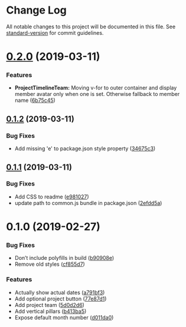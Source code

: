 # Change Log

All notable changes to this project will be documented in this file. See [standard-version](https://github.com/conventional-changelog/standard-version) for commit guidelines.

# [0.2.0](https://github.com/mvsde/vue-project-timeline/compare/v0.1.2...v0.2.0) (2019-03-11)


### Features

* **ProjectTimelineTeam:** Moving v-for to outer container and display member avatar only when one is set. Otherwise fallback to member name ([6b75c45](https://github.com/mvsde/vue-project-timeline/commit/6b75c45))



## [0.1.2](https://github.com/mvsde/vue-project-timeline/compare/v0.1.1...v0.1.2) (2019-03-11)


### Bug Fixes

* Add missing 'e' to package.json style property ([34675c3](https://github.com/mvsde/vue-project-timeline/commit/34675c3))



## [0.1.1](https://github.com/mvsde/vue-project-timeline/compare/v0.1.0...v0.1.1) (2019-03-11)


### Bug Fixes

* Add CSS to readme ([e981027](https://github.com/mvsde/vue-project-timeline/commit/e981027))
* update path to common.js bundle in package.json ([2efdd5a](https://github.com/mvsde/vue-project-timeline/commit/2efdd5a))



# 0.1.0 (2019-02-27)


### Bug Fixes

* Don’t include polyfills in build ([b90908e](https://github.com/mvsde/vue-project-timeline/commit/b90908e))
* Remove old styles ([cf855d7](https://github.com/mvsde/vue-project-timeline/commit/cf855d7))


### Features

* Actually show actual dates ([a791bf3](https://github.com/mvsde/vue-project-timeline/commit/a791bf3))
* Add optional project button ([77e87d1](https://github.com/mvsde/vue-project-timeline/commit/77e87d1))
* Add project team ([5d0d2d6](https://github.com/mvsde/vue-project-timeline/commit/5d0d2d6))
* Add vertical pillars ([b413ba5](https://github.com/mvsde/vue-project-timeline/commit/b413ba5))
* Expose default month number ([d011da0](https://github.com/mvsde/vue-project-timeline/commit/d011da0))
